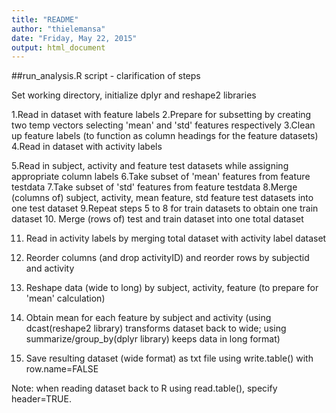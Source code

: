 ```yaml
---
title: "README"
author: "thielemansa"
date: "Friday, May 22, 2015"
output: html_document
---
```


##run_analysis.R script - clarification of steps

Set working directory, initialize dplyr and reshape2 libraries

1.Read in dataset with feature labels
2.Prepare for subsetting by creating two temp vectors selecting 'mean' and 'std' features respectively
3.Clean up feature labels (to function as column headings for the feature datasets)
4.Read in dataset with activity labels

5.Read in subject, activity and feature test datasets while assigning appropriate column labels
6.Take subset of 'mean' features from feature testdata
7.Take subset of 'std' features from feature testdata
8.Merge (columns of) subject, activity, mean feature, std feature test datasets into one test dataset
9.Repeat steps 5 to 8 for train datasets to obtain one train dataset
10. Merge (rows of) test and train dataset into one total dataset

11. Read in activity labels by merging total dataset with activity label dataset
12. Reorder columns (and drop activityID) and reorder rows by subjectid and activity

13. Reshape data (wide to long) by subject, activity, feature (to prepare for 'mean' calculation)
14. Obtain mean for each feature by subject and activity (using dcast(reshape2 library) transforms dataset back to wide; using summarize/group_by(dplyr library) keeps data in long format)

15. Save resulting dataset (wide format) as txt file using write.table() with row.name=FALSE

Note: when reading dataset back to R using read.table(), specify header=TRUE.



